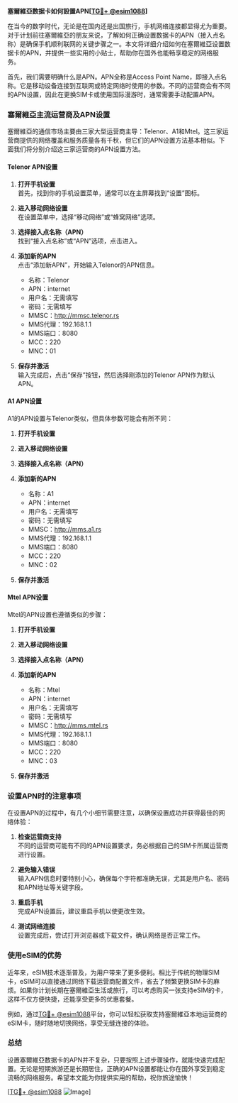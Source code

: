 **塞爾維亞数据卡如何設置APN[[TG💪+ @esim1088](https://t.me/s/esim1088)]**

在当今的数字时代，无论是在国内还是出国旅行，手机网络连接都显得尤为重要。对于计划前往塞爾維亞的朋友来说，了解如何正确设置数据卡的APN（接入点名称）是确保手机顺利联网的关键步骤之一。本文将详细介绍如何在塞爾維亞设置数据卡的APN，并提供一些实用的小贴士，帮助你在国外也能畅享稳定的网络服务。

首先，我们需要明确什么是APN。APN全称是Access Point Name，即接入点名称。它是移动设备连接到互联网或特定网络时使用的参数。不同的运营商会有不同的APN设置，因此在更换SIM卡或使用国际漫游时，通常需要手动配置APN。

### 塞爾維亞主流运营商及APN设置

塞爾維亞的通信市场主要由三家大型运营商主导：Telenor、A1和Mtel。这三家运营商提供的网络覆盖和服务质量各有千秋，但它们的APN设置方法基本相似。下面我们将分别介绍这三家运营商的APN设置方法。

#### Telenor APN设置

1. **打开手机设置**  
   首先，找到你的手机设置菜单，通常可以在主屏幕找到“设置”图标。

2. **进入移动网络设置**  
   在设置菜单中，选择“移动网络”或“蜂窝网络”选项。

3. **选择接入点名称（APN）**  
   找到“接入点名称”或“APN”选项，点击进入。

4. **添加新的APN**  
   点击“添加新APN”，开始输入Telenor的APN信息。

   - 名称：Telenor
   - APN：internet
   - 用户名：无需填写
   - 密码：无需填写
   - MMSC：http://mmsc.telenor.rs
   - MMS代理：192.168.1.1
   - MMS端口：8080
   - MCC：220
   - MNC：01

5. **保存并激活**  
   输入完成后，点击“保存”按钮，然后选择刚添加的Telenor APN作为默认APN。

#### A1 APN设置

A1的APN设置与Telenor类似，但具体参数可能会有所不同：

1. **打开手机设置**
2. **进入移动网络设置**
3. **选择接入点名称（APN）**
4. **添加新的APN**

   - 名称：A1
   - APN：internet
   - 用户名：无需填写
   - 密码：无需填写
   - MMSC：http://mms.a1.rs
   - MMS代理：192.168.1.1
   - MMS端口：8080
   - MCC：220
   - MNC：02

5. **保存并激活**

#### Mtel APN设置

Mtel的APN设置也遵循类似的步骤：

1. **打开手机设置**
2. **进入移动网络设置**
3. **选择接入点名称（APN）**
4. **添加新的APN**

   - 名称：Mtel
   - APN：internet
   - 用户名：无需填写
   - 密码：无需填写
   - MMSC：http://mms.mtel.rs
   - MMS代理：192.168.1.1
   - MMS端口：8080
   - MCC：220
   - MNC：03

5. **保存并激活**

### 设置APN时的注意事项

在设置APN的过程中，有几个小细节需要注意，以确保设置成功并获得最佳的网络体验：

1. **检查运营商支持**  
   不同的运营商可能有不同的APN设置要求，务必根据自己的SIM卡所属运营商进行设置。

2. **避免输入错误**  
   输入APN信息时要特别小心，确保每个字符都准确无误，尤其是用户名、密码和APN地址等关键字段。

3. **重启手机**  
   完成APN设置后，建议重启手机以使更改生效。

4. **测试网络连接**  
   设置完成后，尝试打开浏览器或下载文件，确认网络是否正常工作。

### 使用eSIM的优势

近年来，eSIM技术逐渐普及，为用户带来了更多便利。相比于传统的物理SIM卡，eSIM可以直接通过网络下载运营商配置文件，省去了频繁更换SIM卡的麻烦。如果你计划长期在塞爾維亞生活或旅行，可以考虑购买一张支持eSIM的卡，这样不仅方便快捷，还能享受更多的优惠套餐。

例如，通过[TG💪+ @esim1088](https://t.me/s/esim1088)平台，你可以轻松获取支持塞爾維亞本地运营商的eSIM卡，随时随地切换网络，享受无缝连接的体验。

### 总结

设置塞爾維亞数据卡的APN并不复杂，只要按照上述步骤操作，就能快速完成配置。无论是短期旅游还是长期居住，正确的APN设置都能让你在国外享受到稳定流畅的网络服务。希望本文能为你提供实用的帮助，祝你旅途愉快！

[[TG💪+ @esim1088](https://t.me/s/esim1088) ![Image](https://i.postimg.cc/4NQfJmqS/Snipaste-2025-05-13-00-14-12.png)]